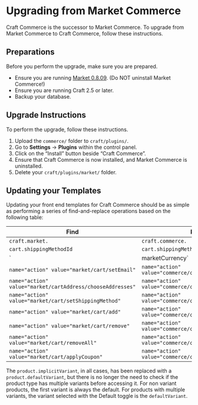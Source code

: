 # Upgrading from Market Commerce

Craft Commerce is the successor to Market Commerce. To upgrade from Market Commerce to Craft Commerce, follow these instructions.

## Preparations

Before you perform the upgrade, make sure you are prepared.

- Ensure you are running [Market 0.8.09](https://www.dropbox.com/s/anue7ts5enp327q/market-0.8.09.zip?dl=1). (Do NOT uninstall Market Commerce!)
- Ensure you are running Craft 2.5 or later.
- Backup your database.

## Upgrade Instructions

To perform the upgrade, follow these instructions.

1. Upload the `commerce/` folder to `craft/plugins/`.
2. Go to **Settings** → **Plugins** within the control panel.
3. Click on the “Install” button beside “Craft Commerce”.
4. Ensure that Craft Commerce is now installed, and Market Commerce is uninstalled.
5. Delete your `craft/plugins/market/` folder.

## Updating your Templates

Updating your front end templates for Craft Commerce should be as simple as performing a series of find-and-replace operations based on the following table:

Find | Replace
-----|--------
`craft.market.` | `craft.commerce.`
`cart.shippingMethodId` | `cart.shippingMethodHandle`
`|marketCurrency` | `|commerceCurrency`
`name="action" value="market/cart/setEmail"` | `name="action" value="commerce/cart/updateCart"`
`name="action" value="market/cartAddress/chooseAddresses"` | `name="action" value="commerce/cart/updateCart"`
`name="action" value="market/cart/setShippingMethod"` | `name="action" value="commerce/cart/updateCart"`
`name="action" value="market/cart/add"` | `name="action" value="commerce/cart/updateCart"`
`name="action" value="market/cart/remove"` | `name="action" value="commerce/cart/removeLineItem"`
`name="action" value="market/cart/removeAll"` | `name="action" value="commerce/cart/removeAllLineItems"`
`name="action" value="market/cart/applyCoupon"` | `name="action" value="commerce/cart/updateCart"`

The `product.implicitVariant`, in all cases, has been replaced with a `product.defaultVariant`, but there is no longer the need to check if the product type has multiple variants before accessing it. For non variant products, the first variant is always the default. For products with multiple variants, the variant selected with the Default toggle is the `defaultVariant`.

